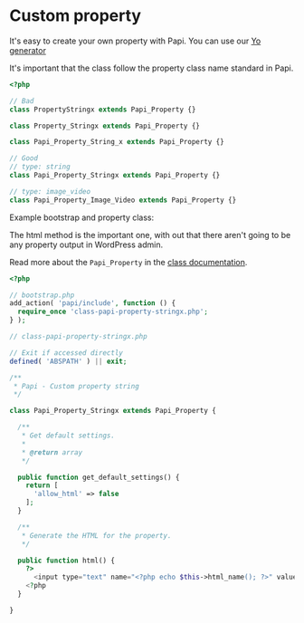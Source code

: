 # Custom property

It's easy to create your own property with Papi. You can use our [Yo generator](http://github.com/wp-papi/generator-property)

It's important that the class follow the property class name standard in Papi.

```php
<?php

// Bad
class PropertyStringx extends Papi_Property {}

class Property_Stringx extends Papi_Property {}

class Papi_Property_String_x extends Papi_Property {}

// Good
// type: string
class Papi_Property_Stringx extends Papi_Property {}

// type: image_video
class Papi_Property_Image_Video extends Papi_Property {}
```

Example bootstrap and property class:

The html method is the important one, with out that there aren't going to be any property output in WordPress admin.

Read more about the `Papi_Property` in the [class documentation](apigen/class-Papi_Property.html).

```php
<?php

// bootstrap.php
add_action( 'papi/include', function () {
  require_once 'class-papi-property-stringx.php';
} );

// class-papi-property-stringx.php

// Exit if accessed directly
defined( 'ABSPATH' ) || exit;

/**
 * Papi - Custom property string
 */

class Papi_Property_Stringx extends Papi_Property {

  /**
   * Get default settings.
   *
   * @return array
   */

  public function get_default_settings() {
    return [
      'allow_html' => false
    ];
  }

  /**
   * Generate the HTML for the property.
   */

  public function html() {
    ?>
      <input type="text" name="<?php echo $this->html_name(); ?>" value="<?php echo $this->get_value(); ?>" />
    <?php
  }

}
```

